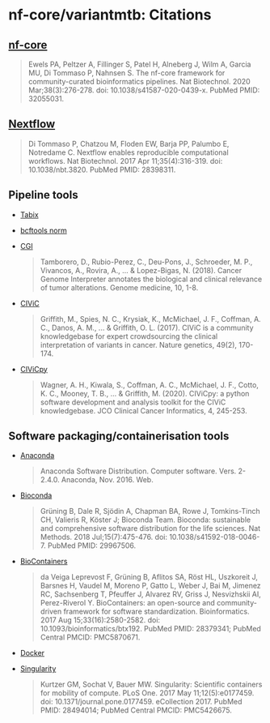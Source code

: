# nf-core/variantmtb: Citations

## [nf-core](https://pubmed.ncbi.nlm.nih.gov/32055031/)

> Ewels PA, Peltzer A, Fillinger S, Patel H, Alneberg J, Wilm A, Garcia MU, Di Tommaso P, Nahnsen S. The nf-core framework for community-curated bioinformatics pipelines. Nat Biotechnol. 2020 Mar;38(3):276-278. doi: 10.1038/s41587-020-0439-x. PubMed PMID: 32055031.

## [Nextflow](https://pubmed.ncbi.nlm.nih.gov/28398311/)

> Di Tommaso P, Chatzou M, Floden EW, Barja PP, Palumbo E, Notredame C. Nextflow enables reproducible computational workflows. Nat Biotechnol. 2017 Apr 11;35(4):316-319. doi: 10.1038/nbt.3820. PubMed PMID: 28398311.

## Pipeline tools

- [Tabix](http://www.htslib.org/doc/tabix.html)
- [bcftools norm](https://samtools.github.io/bcftools/bcftools.html#norm)

- [CGI](https://www.cancergenomeinterpreter.org/home)
  > Tamborero, D., Rubio-Perez, C., Deu-Pons, J., Schroeder, M. P., Vivancos, A., Rovira, A., ... & Lopez-Bigas, N. (2018). Cancer Genome Interpreter annotates the biological and clinical relevance of tumor alterations. Genome medicine, 10, 1-8.
- [CIViC](https://civicdb.org/welcome)
  > Griffith, M., Spies, N. C., Krysiak, K., McMichael, J. F., Coffman, A. C., Danos, A. M., ... & Griffith, O. L. (2017). CIViC is a community knowledgebase for expert crowdsourcing the clinical interpretation of variants in cancer. Nature genetics, 49(2), 170-174.
- [CIViCpy](https://docs.civicpy.org/en/latest/)
  > Wagner, A. H., Kiwala, S., Coffman, A. C., McMichael, J. F., Cotto, K. C., Mooney, T. B., ... & Griffith, M. (2020). CIViCpy: a python software development and analysis toolkit for the CIViC knowledgebase. JCO Clinical Cancer Informatics, 4, 245-253.

## Software packaging/containerisation tools

- [Anaconda](https://anaconda.com)

  > Anaconda Software Distribution. Computer software. Vers. 2-2.4.0. Anaconda, Nov. 2016. Web.

- [Bioconda](https://pubmed.ncbi.nlm.nih.gov/29967506/)

  > Grüning B, Dale R, Sjödin A, Chapman BA, Rowe J, Tomkins-Tinch CH, Valieris R, Köster J; Bioconda Team. Bioconda: sustainable and comprehensive software distribution for the life sciences. Nat Methods. 2018 Jul;15(7):475-476. doi: 10.1038/s41592-018-0046-7. PubMed PMID: 29967506.

- [BioContainers](https://pubmed.ncbi.nlm.nih.gov/28379341/)

  > da Veiga Leprevost F, Grüning B, Aflitos SA, Röst HL, Uszkoreit J, Barsnes H, Vaudel M, Moreno P, Gatto L, Weber J, Bai M, Jimenez RC, Sachsenberg T, Pfeuffer J, Alvarez RV, Griss J, Nesvizhskii AI, Perez-Riverol Y. BioContainers: an open-source and community-driven framework for software standardization. Bioinformatics. 2017 Aug 15;33(16):2580-2582. doi: 10.1093/bioinformatics/btx192. PubMed PMID: 28379341; PubMed Central PMCID: PMC5870671.

- [Docker](https://dl.acm.org/doi/10.5555/2600239.2600241)

- [Singularity](https://pubmed.ncbi.nlm.nih.gov/28494014/)
  > Kurtzer GM, Sochat V, Bauer MW. Singularity: Scientific containers for mobility of compute. PLoS One. 2017 May 11;12(5):e0177459. doi: 10.1371/journal.pone.0177459. eCollection 2017. PubMed PMID: 28494014; PubMed Central PMCID: PMC5426675.
